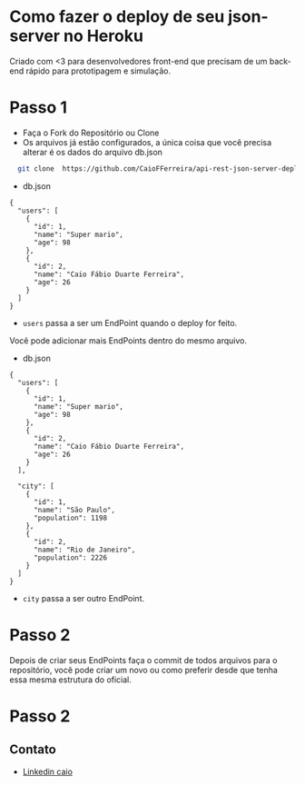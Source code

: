 # Como fazer o deploy de seu json-server no Heroku
Criado com <3 para desenvolvedores front-end que precisam de um back-end rápido para prototipagem e simulação.

# Passo 1 
- Faça o Fork do Repositório ou Clone
- Os arquivos já estão configurados, a única coisa que você precisa alterar é os dados do arquivo db.json

```sh
  git clone  https://github.com/CaioFFerreira/api-rest-json-server-deploy.git
```

- db.json
```
{
  "users": [
    {
      "id": 1,
      "name": "Super mario",
      "age": 98
    },
    {
      "id": 2,
      "name": "Caio Fábio Duarte Ferreira",
      "age": 26
    }
  ]
}

```
- `users` passa a ser um EndPoint quando o deploy for feito.

Você pode adicionar mais EndPoints dentro do mesmo arquivo.

- db.json
```
{
  "users": [
    {
      "id": 1,
      "name": "Super mario",
      "age": 98
    },
    {
      "id": 2,
      "name": "Caio Fábio Duarte Ferreira",
      "age": 26
    }
  ],

  "city": [
    {
      "id": 1,
      "name": "São Paulo",
      "population": 1198
    },
    {
      "id": 2,
      "name": "Rio de Janeiro",
      "population": 2226
    }
  ]
}

```
-  `city` passa a ser outro EndPoint.

# Passo 2 

Depois de criar seus EndPoints faça o commit de todos arquivos para o repositório, você pode criar um novo ou como preferir desde que tenha essa mesma estrutura do oficial.


# Passo 2 

Contato
----
- [Linkedin caio](https://www.linkedin.com/in/caio-fabio-duarte-ferreira/)
